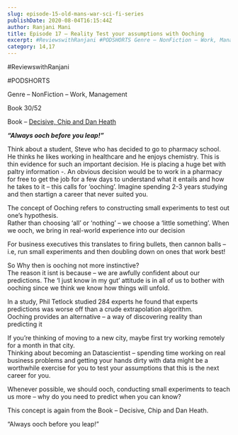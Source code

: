 ```yaml
---
slug: episode-15-old-mans-war-sci-fi-series
publishDate: 2020-08-04T16:15:44Z
author: Ranjani Mani
title: Episode 17 – Reality Test your assumptions with Ooching 
excerpt: #ReviewswithRanjani #PODSHORTS Genre – NonFiction – Work, Management Book 30/52 Book – Decisive, Chip and Dan Heath “Always ooch before you leap!” Think about a student, Steve who has decided to go to pharmacy school. He thinks he likes working in healthcare and he enjoys chemistry. This is thin evidence for such an important decision.  ... 
category: 14,17
---
```


#ReviewswithRanjani

#PODSHORTS

Genre – NonFiction – Work, Management

Book 30/52

Book – [Decisive, Chip and Dan Heath](https://www.amazon.in/Decisive-Chip-Heath/dp/1847940862/ref=sr%5F1%5F2?dchild=1&keywords=decisive&qid=1596628404&sr=8-2)

**_“Always ooch before you leap!”_**

Think about a student, Steve who has decided to go to pharmacy school. He thinks he likes working in healthcare and he enjoys chemistry. This is thin evidence for such an important decision. He is placing a huge bet with paltry information -. An obvious decision would be to work in a pharmacy for free to get the job for a few days to understand what it entails and how he takes to it – this calls for ‘ooching’. Imagine spending 2-3 years studying and then startign a career that never suited you.

  
The concept of Ooching refers to constructing small experiments to test out one’s hypothesis.  
Rather than choosing ‘all’ or ‘nothing’ – we choose a ‘little something’. When we ooch, we bring in real-world experience into our decision

For business executives this translates to firing bullets, then cannon balls – i.e, run small experiments and then doubling down on ones that work best!

So Why then is ooching not more instinctive?  
The reason it isnt is because – we are awfully confident about our predictions. The ‘I just know in my gut’ attitude is in all of us to bother with ooching since we think we know how things will unfold.

In a study, Phil Tetlock studied 284 experts he found that experts predictions was worse off than a crude extrapolation algorithm.  
Ooching provides an alternative – a way of discovering reality than predicting it

If you’re thinking of moving to a new city, maybe first try working remotely for a month in that city.   
Thinking about becoming an Datascientist – spending time working on real business problems and getting your hands dirty with data might be a worthwhile exercise for you to test your assumptions that this is the next career for you.

Whenever possible, we should ooch, conducting small experiments to teach us more – why do you need to predict when you can know?

This concept is again from the Book – Decisive, Chip and Dan Heath.

“Always ooch before you leap!”